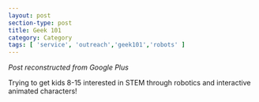 ```yaml
---
layout: post
section-type: post
title: Geek 101
category: Category
tags: [ 'service', 'outreach','geek101','robots' ]
---
```


<!-- Place this tag in your head or just before your close body tag. -->
<!-- <script type="text/javascript" src="https://apis.google.com/js/plusone.js"></script> -->

<!-- Place this tag where you want the widget to render. -->
<!-- <div class="g-post" data-href="https://plus.google.com/115988942600478124988/posts/LX34qZ1bDZe"></div> -->

*Post reconstructed from Google Plus*

Trying to get kids 8-15 interested in STEM through robotics and interactive animated characters!

<script src="https://cdn.jsdelivr.net/npm/publicalbum@latest/dist/pa-embed-player.min.js" async></script>
<div class="pa-embed-player" style="width:100%; height:480px; display:none;"
  data-link="https://photos.app.goo.gl/7iEhV7udtmrmgA5F8"
  data-title="Geek 101 - 2014"
  data-description="7 new photos · Album by Andrew Olney"
  data-slideshow-delay="2">
  <img data-src="https://lh3.googleusercontent.com/FzGnduAGsD3opkC0XbzckR2EyhVVdvQ0A3x0rU1_esnwfs0fCplCjLzqhFy8YYdJEe2GCwaARDj7H13wQdKTUAwnYevGtcAotNTXVabYcQsjQKmiD70pgVRmsLj8P7e5I7V7CBbb1co=w1920-h1080" src="" alt="" />
  <img data-src="https://lh3.googleusercontent.com/02xOLOTXF14qjBgh2nPArwQ67cuJMA2cEq67Oh8jw0J3WmVrNpRDn9DvAYcS73Lo_q_zL6dWB5RBnegGBW7bzXiCuzolNzbXZi4znxy7lBn1wpDOaAjGLgWeSqQzLVWviE3L7_7gP2M=w1920-h1080" src="" alt="" />
  <img data-src="https://lh3.googleusercontent.com/9UfeywZpQDpZ0lioCycrKHjQUqItIkFBO6-xrDitb66LgTN4akA30c1FLXJbe20k5QfXn5AZ5MJpDcLQCxiXb-W16uL44TuxdPBSjwcXG5rcnrPn7yJigQxx2CmJiCqYYzrSc2FpAGo=w1920-h1080" src="" alt="" />
  <img data-src="https://lh3.googleusercontent.com/rb2Qf8w0wj03hH3DTGKWTsVh2GfxlIJp_XG5CRPVmD7OPCOLZljCfM5zk9fGQP35NSKISYHAmhhLqV01S5d12tCa_F1fSMzeGErxO9RJOj3Thzod1GhnnawJfcr5U-9Ho9TVJIHASr8=w1920-h1080" src="" alt="" />
  <img data-src="https://lh3.googleusercontent.com/GpqM9gowWu0Iry-2SzpIYpe0eQXj4iB4Tvw8VhlG1zm2KQWgnuRCBRo33EyZtQz1ISicSmtEwiBVzq4c5RCIffDteZWege4IIzf7aif3qORflSkL3m8SZg49-J84QBv4Kauc_1yh6KY=w1920-h1080" src="" alt="" />
  <img data-src="https://lh3.googleusercontent.com/Ft0g6iFmm9z0OZ2qAt2JvtNEFO5l4-Yz25mLiFQCLa-Z43T-t1ZG4Gbios2PlwT43-wOgifegIJcUISI1R2VrPN7HtFgKr6-2oGRJk-ERXoxf5vpwimEN1MKKbHqSMtW4tGNDFEJlpk=w1920-h1080" src="" alt="" />
  <img data-src="https://lh3.googleusercontent.com/Vo4UB7XqIam2knbW0OuPgvA8i40VQAfq18aT3Xw953vby9TaUYDVWbATqnDnya2TbOczxM4pkBKhABpzSh_lrwMX6Ity24a_cO2v4NlQnloM_4hNTjaU55sOA0Nz86KLwNdP5INGJDc=w1920-h1080" src="" alt="" />
</div>
